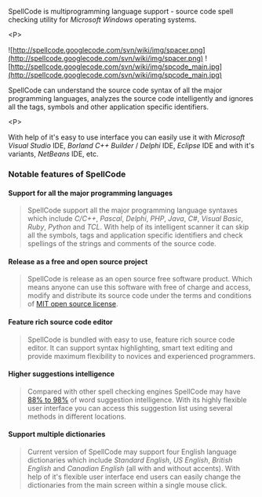 SpellCode is multiprogramming language support - source code spell checking utility for _Microsoft Windows_ operating systems.

&lt;P&gt;



![http://spellcode.googlecode.com/svn/wiki/img/spacer.png](http://spellcode.googlecode.com/svn/wiki/img/spacer.png)
![http://spellcode.googlecode.com/svn/wiki/img/spcode_main.jpg](http://spellcode.googlecode.com/svn/wiki/img/spcode_main.jpg)

SpellCode  can understand the source code syntax of all the major programming languages, analyzes the source code intelligently and ignores all the tags, symbols and other application specific identifiers. 

&lt;P&gt;



With help of it's easy to use interface you can easily use it with _Microsoft Visual Studio_ IDE, _Borland C++ Builder_ / _Delphi_ IDE, _Eclipse_ IDE and with it's variants, _NetBeans_ IDE, etc.
<br>

<h3>Notable features of SpellCode</h3>

<h4>Support for all the major programming languages</h4>

<blockquote>SpellCode support all the major programming language syntaxes which include <i>C/C++</i>, <i>Pascal</i>, <i>Delphi</i>, <i>PHP</i>, <i>Java</i>, <i>C#</i>, <i>Visual Basic</i>, <i>Ruby</i>, <i>Python</i> and <i>TCL</i>. With help of its intelligent scanner it can skip all the symbols, tags and application specific identifiers and check spellings of the strings and comments of the source code.</blockquote>

<h4>Release as a free and open source project</h4>

<blockquote>SpellCode is release as an open source free software product. Which means anyone can use this software with free of charge and access, modify and distribute its source code under the terms and conditions of <a href='http://www.opensource.org/licenses/mit-license.php'>MIT open source license</a>.</blockquote>

<h4>Feature rich source code editor</h4>

<blockquote>SpellCode is bundled with easy to use, feature rich source code editor. It can support syntax highlighting, smart text editing and provide maximum flexibility to novices and experienced programmers.</blockquote>

<h4>Higher suggestions intelligence</h4>

<blockquote>Compared with other spell checking engines SpellCode may have <a href='http://aspell.net/test/cur'>88% to 98%</a> of word suggestion intelligence. With its highly flexible user interface you can access this suggestion list using several methods in different locations.</blockquote>

<h4>Support multiple dictionaries</h4>

<blockquote>Current version of SpellCode may support four English language dictionaries which include <i>Standard English</i>, <i>US English</i>, <i>British English</i> and <i>Canadian English</i> (all with and without accents). With help of it's flexible user interface end users can easily change the dictionaries from the main screen within a single mouse click.